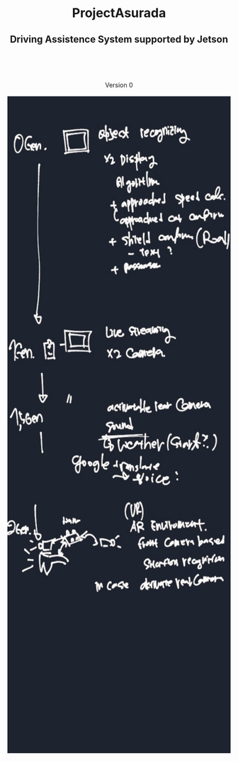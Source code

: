 # <center> ProjectAsurada </center>

## <center> Driving Assistence System supported by Jetson  </center>

<br/><br/><br/>
<center> Version 0 </center>  
<br/>
<center><img src="https://github.com/estelelenath/ProjectAsurada/blob/main/pic/plan_001.jpg?raw=true" width="576" height="1482"></center>